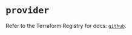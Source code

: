 # `provider`

Refer to the Terraform Registry for docs: [`github`](https://registry.terraform.io/providers/integrations/github/6.4.0/docs).
